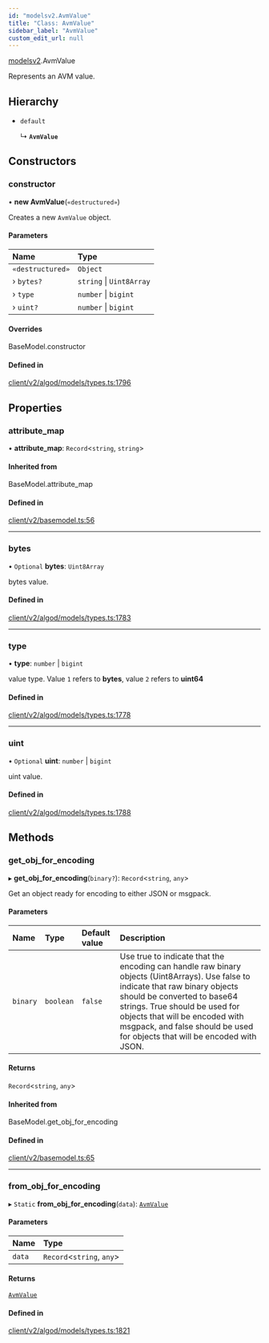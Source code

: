 ```yaml
---
id: "modelsv2.AvmValue"
title: "Class: AvmValue"
sidebar_label: "AvmValue"
custom_edit_url: null
---
```


[modelsv2](../namespaces/modelsv2.md).AvmValue

Represents an AVM value.

## Hierarchy

- `default`

  ↳ **`AvmValue`**

## Constructors

### constructor

• **new AvmValue**(`«destructured»`)

Creates a new `AvmValue` object.

#### Parameters

| Name | Type |
| :------ | :------ |
| `«destructured»` | `Object` |
| › `bytes?` | `string` \| `Uint8Array` |
| › `type` | `number` \| `bigint` |
| › `uint?` | `number` \| `bigint` |

#### Overrides

BaseModel.constructor

#### Defined in

[client/v2/algod/models/types.ts:1796](https://github.com/joe-p/js-algorand-sdk/blob/6a3021f/src/client/v2/algod/models/types.ts#L1796)

## Properties

### attribute\_map

• **attribute\_map**: `Record`<`string`, `string`\>

#### Inherited from

BaseModel.attribute\_map

#### Defined in

[client/v2/basemodel.ts:56](https://github.com/joe-p/js-algorand-sdk/blob/6a3021f/src/client/v2/basemodel.ts#L56)

___

### bytes

• `Optional` **bytes**: `Uint8Array`

bytes value.

#### Defined in

[client/v2/algod/models/types.ts:1783](https://github.com/joe-p/js-algorand-sdk/blob/6a3021f/src/client/v2/algod/models/types.ts#L1783)

___

### type

• **type**: `number` \| `bigint`

value type. Value `1` refers to **bytes**, value `2` refers to **uint64**

#### Defined in

[client/v2/algod/models/types.ts:1778](https://github.com/joe-p/js-algorand-sdk/blob/6a3021f/src/client/v2/algod/models/types.ts#L1778)

___

### uint

• `Optional` **uint**: `number` \| `bigint`

uint value.

#### Defined in

[client/v2/algod/models/types.ts:1788](https://github.com/joe-p/js-algorand-sdk/blob/6a3021f/src/client/v2/algod/models/types.ts#L1788)

## Methods

### get\_obj\_for\_encoding

▸ **get_obj_for_encoding**(`binary?`): `Record`<`string`, `any`\>

Get an object ready for encoding to either JSON or msgpack.

#### Parameters

| Name | Type | Default value | Description |
| :------ | :------ | :------ | :------ |
| `binary` | `boolean` | `false` | Use true to indicate that the encoding can handle raw binary objects (Uint8Arrays). Use false to indicate that raw binary objects should be converted to base64 strings. True should be used for objects that will be encoded with msgpack, and false should be used for objects that will be encoded with JSON. |

#### Returns

`Record`<`string`, `any`\>

#### Inherited from

BaseModel.get\_obj\_for\_encoding

#### Defined in

[client/v2/basemodel.ts:65](https://github.com/joe-p/js-algorand-sdk/blob/6a3021f/src/client/v2/basemodel.ts#L65)

___

### from\_obj\_for\_encoding

▸ `Static` **from_obj_for_encoding**(`data`): [`AvmValue`](modelsv2.AvmValue.md)

#### Parameters

| Name | Type |
| :------ | :------ |
| `data` | `Record`<`string`, `any`\> |

#### Returns

[`AvmValue`](modelsv2.AvmValue.md)

#### Defined in

[client/v2/algod/models/types.ts:1821](https://github.com/joe-p/js-algorand-sdk/blob/6a3021f/src/client/v2/algod/models/types.ts#L1821)
